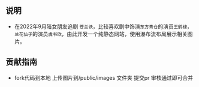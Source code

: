 ## 说明
- 在2022年9月陪女朋友追剧 `苍兰诀`，比较喜欢剧中饰演`东方青仓`的演员`王鹤棣`， `兰花仙子`的演员`虞书欣`，由此开发一个纯静态网站，使用瀑布流布局展示相关图片。
## 贡献指南
- fork代码到本地 上传图片到/public/images 文件夹 提交pr
审核通过即可合并
